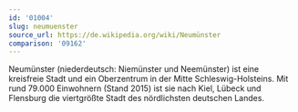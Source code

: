 ```yaml
---
id: '01004'
slug: neumuenster
source_url: https://de.wikipedia.org/wiki/Neumünster
comparison: '09162'
---
```


Neumünster (niederdeutsch: Niemünster und Neemünster) ist eine kreisfreie Stadt und ein Oberzentrum in der Mitte Schleswig-Holsteins. Mit rund 79.000 Einwohnern (Stand 2015) ist sie nach Kiel, Lübeck und Flensburg die viertgrößte Stadt des nördlichsten deutschen Landes.
